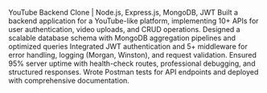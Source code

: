  YouTube Backend Clone | Node.js, Express.js, MongoDB, JWT
 Built a backend application for a YouTube-like platform, implementing 10+ APIs for user authentication,
 video uploads, and CRUD operations.
 Designed a scalable database schema with MongoDB aggregation pipelines and optimized queries
 Integrated JWT authentication and 5+ middleware for error handling, logging (Morgan, Winston), and
 request validation.
 Ensured 95% server uptime with health-check routes, professional debugging, and structured responses.
 Wrote Postman tests for API endpoints and deployed with comprehensive documentation.
